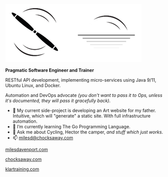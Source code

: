 
![alt text](images/header.png "chocksaway")

**Pragmatic Software Engineer and Trainer**

RESTful API development,  implementing micro-services using Java 9/11, Ubuntu Linux, and Docker.

Automation and DevOps advocate *(you don't want to pass it to Ops, unless it's documented, they will pass it gracefully back).*

- 🔭 My current side-project is developing an Art website for my father.  Intuitive, which will "generate" a static site.  With full infrastructure automation.
- 🌱 I’m currently learning The Go Programming Language.
- 💬 Ask me about Cycling, Hector the camper, *and stuff which just works*.
- 📫 milesd@chocksaway.com

[milesdavenport.com](https://milesdavenport.com "Miles Davenport")

[chocksaway.com](https://chocksaway.com "chocksaway")

[klartraining.com](https://klartraining.com "klartraining")